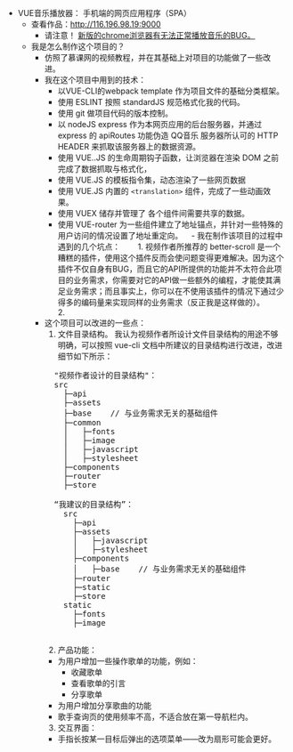   - VUE音乐播放器： 手机端的网页应用程序（SPA）
    - 查看作品：http://116.196.98.19:9000  
      - 请注意！ [新版的chrome浏览器有无法正常播放音乐的BUG。](https://stackoverflow.com/questions/37674223/domexception-failed-to-load-because-no-supported-source-was-found)
    - 我是怎么制作这个项目的？
      - 仿照了慕课网的视频教程，并在其基础上对项目的功能做了一些改进。
      - 我在这个项目中用到的技术：
        - 以VUE-CLI的webpack template 作为项目文件的基础分类框架。
        - 使用 ESLINT 按照 standardJS 规范格式化我的代码。
        - 使用 git 做项目代码的版本控制。
        - 以 nodeJS express 作为本网页应用的后台服务器，并通过 express 的 apiRoutes 功能伪造 QQ音乐 服务器所认可的 HTTP HEADER 来抓取该服务器上的数据资源。
        - 使用 VUE..JS 的生命周期钩子函数，让浏览器在渲染 DOM 之前完成了数据抓取与格式化，
        - 使用 VUE.JS 的模板指令集，动态渲染了一些网页数据
        - 使用 VUE.JS 内置的 `<translation>` 组件，完成了一些动画效果。
        - 使用 VUEX 储存并管理了 各个组件间需要共享的数据。
        - 使用 VUE-router 为一些组件建立了地址锚点，并针对一些特殊的用户访问的情况设置了地址重定向。
    - 我在制作该项目的过程中遇到的几个坑点：
        1. 视频作者所推荐的 better-scroll 是一个糟糕的插件，使用这个插件反而会使问题变得更难解决。因为这个插件不仅自身有BUG，而且它的API所提供的功能并不太符合此项目的业务需求，你需要对它的API做一些额外的编程，才能使其满足业务需求；而且事实上，你可以在不使用该插件的情况下通过少得多的编码量来实现同样的业务需求（反正我是这样做的）。 
        2. 
      - 这个项目可以改进的一些点：
        1. 文件目录结构。 我认为视频作者所设计文件目录结构的用途不够明确，可以按照 vue-cli 文档中所建议的目录结构进行改进，改进细节如下所示：
          <pre>
          "视频作者设计的目录结构"：
          src
            ├─api
            ├─assets
            ├─base    // 与业务需求无关的基础组件
            ├─common
            │   ├─fonts
            │   ├─image
            │   ├─javascript
            │   ├─stylesheet            
            ├─components
            ├─router
            ├─store

          “我建议的目录结构”：
            src
              ├─api
              ├─assets
              │   ├─javascript
              │   ├─stylesheet            
              ├─components
              │   ├─base    // 与业务需求无关的基础组件
              ├─router
              ├─static
              ├─store
            static
              ├─fonts
              ├─image
             </pre>
        2. 产品功能：
          - 为用户增加一些操作歌单的功能，例如：
            - 收藏歌单
            - 查看歌单的引言
            - 分享歌单
          - 为用户增加分享歌曲的功能
          - 歌手查询页的使用频率不高，不适合放在第一导航栏内。
        3. 交互界面：
          - 手指长按某一目标后弹出的选项菜单——改为扇形可能会更好。


